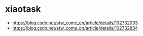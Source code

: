 # xiaotask

* https://blog.csdn.net/stw_come_on/article/details/102732093
* https://blog.csdn.net/stw_come_on/article/details/102732834